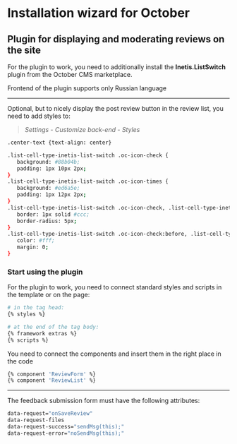 # Installation wizard for October

## Plugin for displaying and moderating reviews on the site

For the plugin to work, you need to additionally install the **Inetis.ListSwitch** plugin from the October CMS marketplace.

Frontend of the plugin supports only Russian language

---

Optional, but to nicely display the post review button in the review list, you need to add styles to:

> *Settings* - *Customize back-end* - *Styles*

```bash
.center-text {text-align: center}

.list-cell-type-inetis-list-switch .oc-icon-check {
   background: #88b04b;
   padding: 1px 10px 2px;
}
.list-cell-type-inetis-list-switch .oc-icon-times {
   background: #ed6a5e;
   padding: 1px 12px 2px;
}
.list-cell-type-inetis-list-switch .oc-icon-check, .list-cell-type-inetis-list-switch .oc-icon-times {
   border: 1px solid #ccc;
   border-radius: 5px;
}
.list-cell-type-inetis-list-switch .oc-icon-check:before, .list-cell-type-inetis-list-switch .oc-icon-times:before {
   color: #fff;
   margin: 0;
}
```

### Start using the plugin

For the plugin to work, you need to connect standard styles and scripts in the template or on the page:

```bash
# in the tag head:
{% styles %}

# at the end of the tag body:
{% framework extras %}
{% scripts %}
```

You need to connect the components and insert them in the right place in the code

```bash
{% component 'ReviewForm' %}
{% component 'ReviewList' %}
```

---

The feedback submission form must have the following attributes:
```bash
data-request="onSaveReview"
data-request-files
data-request-success="sendMsg(this);"
data-request-error="noSendMsg(this);"
```